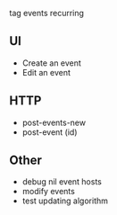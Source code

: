 tag events recurring

## UI
- Create an event
- Edit an event

## HTTP
- post-events-new
- post-event (id)

## Other
- debug nil event hosts
- modify events
- test updating algorithm

